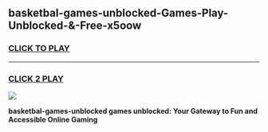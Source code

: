 
## basketbal-games-unblocked-Games-Play-Unblocked-&-Free-x5oow
<h3>
<a href="https://premium76.site?title=basketbal-games-unblocked&ref=24A">CLICK TO PLAY</a></h3>
<hr>

<h3>
<a href="https://premium76.site?title=basketbal-games-unblocked&ref=24A">CLICK 2 PLAY</a>
  
</h3>

<a href="https://premium76.site?title=basketbal-games-unblocked&ref=24A"><img src="https://clearcache.store/games.png"></a>


**basketbal-games-unblocked games unblocked: Your Gateway to Fun and Accessible Online Gaming**
